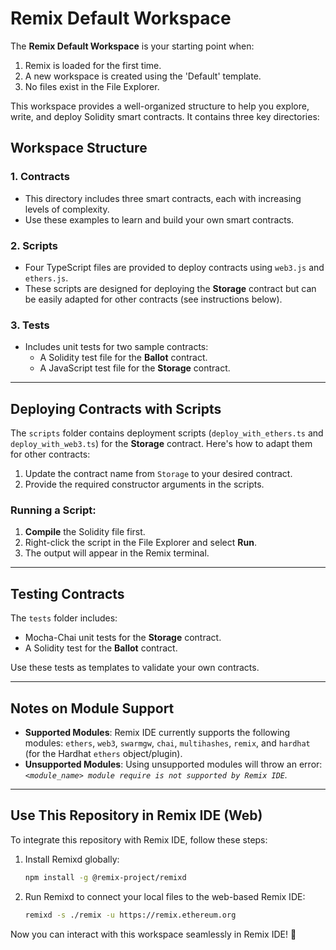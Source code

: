 # Remix Default Workspace

The **Remix Default Workspace** is your starting point when:
1. Remix is loaded for the first time.
2. A new workspace is created using the 'Default' template.
3. No files exist in the File Explorer.

This workspace provides a well-organized structure to help you explore, write, and deploy Solidity smart contracts. It contains three key directories:

## Workspace Structure

### 1. **Contracts**
- This directory includes three smart contracts, each with increasing levels of complexity.
- Use these examples to learn and build your own smart contracts.

### 2. **Scripts**
- Four TypeScript files are provided to deploy contracts using `web3.js` and `ethers.js`.
- These scripts are designed for deploying the **Storage** contract but can be easily adapted for other contracts (see instructions below).

### 3. **Tests**
- Includes unit tests for two sample contracts:
  - A Solidity test file for the **Ballot** contract.
  - A JavaScript test file for the **Storage** contract.

---

## Deploying Contracts with Scripts

The `scripts` folder contains deployment scripts (`deploy_with_ethers.ts` and `deploy_with_web3.ts`) for the **Storage** contract. Here's how to adapt them for other contracts:

1. Update the contract name from `Storage` to your desired contract.
2. Provide the required constructor arguments in the scripts.

### Running a Script:
1. **Compile** the Solidity file first.
2. Right-click the script in the File Explorer and select **Run**.
3. The output will appear in the Remix terminal.

---

## Testing Contracts

The `tests` folder includes:
- Mocha-Chai unit tests for the **Storage** contract.
- A Solidity test for the **Ballot** contract.

Use these tests as templates to validate your own contracts.

---

## Notes on Module Support

- **Supported Modules**: Remix IDE currently supports the following modules: `ethers`, `web3`, `swarmgw`, `chai`, `multihashes`, `remix`, and `hardhat` (for the Hardhat `ethers` object/plugin).
- **Unsupported Modules**: Using unsupported modules will throw an error:  
  *`<module_name> module require is not supported by Remix IDE`.*

---

## Use This Repository in Remix IDE (Web)

To integrate this repository with Remix IDE, follow these steps:

1. Install Remixd globally:
   ```bash
   npm install -g @remix-project/remixd
2. Run Remixd to connect your local files to the web-based Remix IDE:
   ```bash
   remixd -s ./remix -u https://remix.ethereum.org

Now you can interact with this workspace seamlessly in Remix IDE! 🚀
